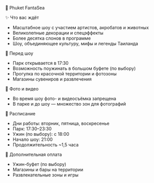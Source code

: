 🐘 Phuket FantaSea

✨ Что вас ждёт
- Масштабное шоу с участием артистов, акробатов и животных
- Великолепные декорации и спецэффекты
- Более десятка слонов в программе
- Шоу, объединяющее культуру, мифы и легенды Таиланда

🌅 Перед шоу
- Парк открывается в 17:30
- Возможность поужинать в большом буфете (по выбору)
- Прогулка по красочной территории и фотозоны
- Магазины сувениров и развлечения

📸 Фото и видео
- Во время шоу фото- и видеосъёмка запрещена
- В парке и до шоу — множество зон для фотографий

📆 Расписание
- Дни работы: вторник, пятница, воскресенье
- Парк: 17:30–23:30
- Ужин (по выбору): с 18:00
- Начало шоу: 21:00
- Продолжительность ~1,5 часа

🍴 Дополнительная оплата
- Ужин-буфет (по выбору)
- Магазины и бары на территории
- Развлекательные зоны и игры
